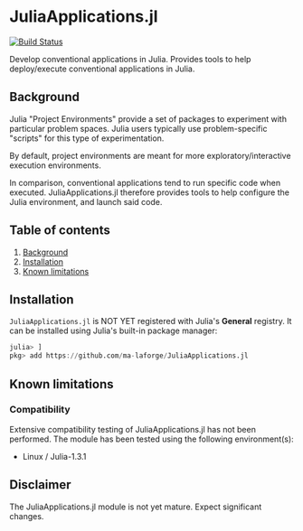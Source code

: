 <!-- Reference-style links to make tables & lists more readable -->
[Gallery]: <https://github.com/ma-laforge/FileRepo/blob/master/CMDimData>


# JuliaApplications.jl

[![Build Status](https://travis-ci.org/ma-laforge/JuliaApplications.jl.svg?branch=master)](https://travis-ci.org/ma-laforge/JuliaApplications.jl)

Develop conventional applications in Julia.
Provides tools to help deploy/execute conventional applications in Julia.

<a name="Background"></a>
## Background
Julia "Project Environments" provide a set of packages to experiment with particular problem spaces. Julia users typically use problem-specific "scripts" for this type of experimentation.

By default, project environments are meant for more exploratory/interactive execution environments.

In comparison, conventional applications tend to run specific code when executed. JuliaApplications.jl therefore provides tools to help configure the Julia environment, and launch said code.

## Table of contents

 1. [Background](#Background)
 1. [Installation](#Installation)
 1. [Known limitations](#KnownLimitations)

<a name="Installation"></a>
## Installation

`JuliaApplications.jl` is NOT YET registered with Julia's **General** registry.
It can be installed using Julia's built-in package manager:

```julia
julia> ]
pkg> add https://github.com/ma-laforge/JuliaApplications.jl
```

<a name="KnownLimitations"></a>
## Known limitations

### Compatibility

Extensive compatibility testing of JuliaApplications.jl has not been performed.  The module has been tested using the following environment(s):

 - Linux / Julia-1.3.1

## Disclaimer

The JuliaApplications.jl module is not yet mature.  Expect significant changes.

